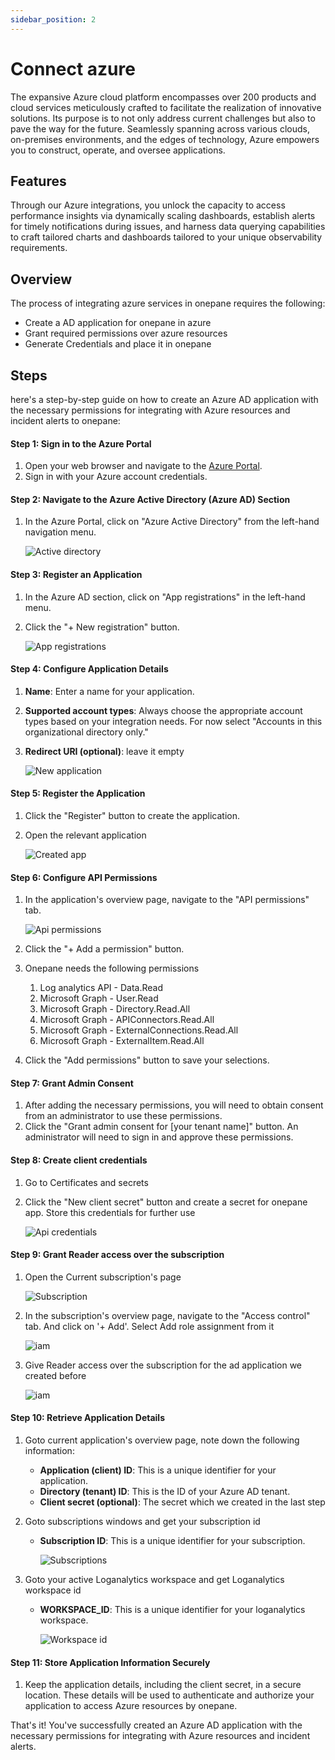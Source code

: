 ```yaml
---
sidebar_position: 2
---
```

# Connect azure

The expansive Azure cloud platform encompasses over 200 products and cloud services meticulously crafted to facilitate the realization of innovative solutions. Its purpose is to not only address current challenges but also to pave the way for the future. Seamlessly spanning across various clouds, on-premises environments, and the edges of technology, Azure empowers you to construct, operate, and oversee applications.

## Features

Through our Azure integrations, you unlock the capacity to access performance insights via dynamically scaling dashboards, establish alerts for timely notifications during issues, and harness data querying capabilities to craft tailored charts and dashboards tailored to your unique observability requirements.


## Overview

The process of integrating azure services in onepane requires the following:

- Create a AD application for onepane in azure
- Grant required permissions over azure resources
- Generate Credentials and place it in onepane

## Steps

here's a step-by-step guide on how to create an Azure AD application with the necessary permissions for integrating with Azure resources and incident alerts to onepane:


#### Step 1: Sign in to the Azure Portal

1. Open your web browser and navigate to the [Azure Portal](https://portal.azure.com/).
2. Sign in with your Azure account credentials.

#### Step 2: Navigate to the Azure Active Directory (Azure AD) Section

1. In the Azure Portal, click on "Azure Active Directory" from the left-hand navigation menu.

    ![Active directory](/images/integrations/azure/az_1.png)


#### Step 3: Register an Application

1. In the Azure AD section, click on "App registrations" in the left-hand menu.
2. Click the "+ New registration" button.

    ![App registrations](/images/integrations/azure/az_2.png)

#### Step 4: Configure Application Details

1. **Name**: Enter a name for your application.
2. **Supported account types**: Always choose the appropriate account types based on your integration needs. For now  select "Accounts in this organizational directory only."
3. **Redirect URI (optional)**: leave it empty

    ![New application](/images/integrations/azure/az_3.png)

#### Step 5: Register the Application

1. Click the "Register" button to create the application.
2. Open the relevant application

    ![Created app](/images/integrations/azure/az_4.png)

#### Step 6: Configure API Permissions



1. In the application's overview page, navigate to the "API permissions" tab.

   ![Api permissions](/images/integrations/azure/az_5.png)

2. Click the "+ Add a permission" button.
3. Onepane needs the following permissions

   1. Log analytics API  - Data.Read
   2. Microsoft Graph - User.Read
   3. Microsoft Graph - Directory.Read.All
   4. Microsoft Graph - APIConnectors.Read.All
   5. Microsoft Graph - ExternalConnections.Read.All
   6. Microsoft Graph - ExternalItem.Read.All

5. Click the "Add permissions" button to save your selections.

#### Step 7: Grant Admin Consent

1. After adding the necessary permissions, you will need to obtain consent from an administrator to use these permissions.
2. Click the "Grant admin consent for [your tenant name]" button. An administrator will need to sign in and approve these permissions.

#### Step 8: Create client credentials

1. Go to Certificates and secrets
2. Click the "New client secret" button and create a secret for onepane app. Store this credentials for further use

    ![Api credentials](/images/integrations/azure/az_6.png)

#### Step 9: Grant Reader access over the subscription

1. Open the Current subscription's page

    ![Subscription](/images/integrations/azure/az_9.png)

2. In the subscription's overview page, navigate to the "Access control" tab. And click on '+ Add'. Select Add role assignment from it

    ![iam](/images/integrations/azure/az_10.png)

3. Give Reader access over the subscription for the ad application we created before

    ![iam](/images/integrations/azure/az_11.png)


#### Step 10: Retrieve Application Details

1. Goto current application's overview page, note down the following information:
   - **Application (client) ID**: This is a unique identifier for your application.
   - **Directory (tenant) ID**: This is the ID of your Azure AD tenant.
   - **Client secret (optional)**: The secret which we created in the last step
2. Goto subscriptions windows and get your subscription id
   - **Subscription ID**: This is a unique identifier for your subscription.

        ![Subscriptions](/images/integrations/azure/az_7.png)

3. Goto your active Loganalytics workspace and get Loganalytics workspace id
   - **WORKSPACE_ID**: This is a unique identifier for your loganalytics workspace.

        ![Workspace id](/images/integrations/azure/az_8.png)

   

#### Step 11: Store Application Information Securely

1. Keep the application details, including the client secret, in a secure location. These details will be used to authenticate and authorize your application to access Azure resources by onepane.

That's it! You've successfully created an Azure AD application with the necessary permissions for integrating with Azure resources and incident alerts.
